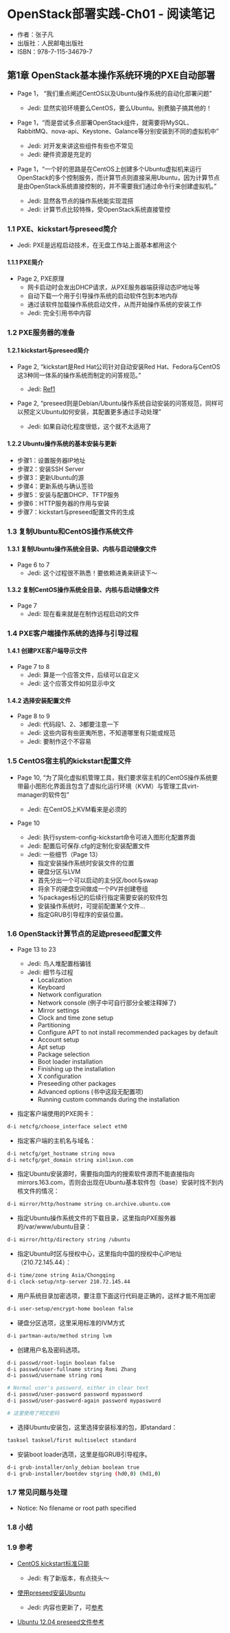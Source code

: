 # OpenStack部署实践-Ch01 - 阅读笔记

* 作者：张子凡
* 出版社：人民邮电出版社
* ISBN：978-7-115-34679-7

## 第1章 OpenStack基本操作系统环境的PXE自动部署

* Page 1， “我们重点阐述CentOS以及Ubuntu操作系统的自动化部署问题”
  * Jedi: 显然实验环境要么CentOS，要么Ubuntu。别费脑子搞其他的！

* Page 1，“而是尝试多点部署OpenStack组件，就需要将MySQL、RabbitMQ、nova-api、Keystone、Galance等分别安装到不同的虚拟机中”
  * Jedi: 对开发来讲这些组件有些也不常见
  * Jedi: 硬件资源是充足的

* Page 1，“一个好的思路是在CentOS上创建多个Ubuntu虚拟机来运行OpenStack的多个控制服务，而计算节点则直接采用Ubuntu，因为计算节点是由OpenStack系统直接控制的，并不需要我们通过命令行来创建虚拟机。”
  * Jedi: 显然各节点的操作系统能实现混搭
  * Jedi: 计算节点比较特殊，受OpenStack系统直接管控

### 1.1 PXE、kickstart与preseed简介

* Jedi: PXE是远程启动技术，在无盘工作站上面基本都用这个

#### 1.1.1 PXE简介

* Page 2, PXE原理
  * 网卡启动时会发出DHCP请求，从PXE服务器端获得动态IP地址等
  * 自动下载一个用于引导操作系统的启动软件包到本地内存
  * 通过该软件加载操作系统启动文件，从而开始操作系统的安装工作
  * Jedi: 完全引用书中内容

### 1.2 PXE服务器的准备
  
#### 1.2.1 kickstart与preseed简介

* Page 2, “kickstart是Red Hat公司针对自动安装Red Hat、Fedora与CentOS这3种同一体系的操作系统而制定的问答规范。”
  * Jedi: [Ref1](https://www.centos.org/docs/5/html/Installation_Guide-en-US/ch-kickstart2.html)

* Page 2, “preseed则是Debian/Ubuntu操作系统自动安装的问答规范，同样可以预定义Ubuntu如何安装，其配置更多通过手动处理”
  * Jedi: 如果自动化程度很低，这个就不太适用了
  
#### 1.2.2 Ubuntu操作系统的基本安装与更新

* 步骤1：设置服务器IP地址
* 步骤2：安装SSH Server
* 步骤3：更新Ubuntu的源
* 步骤4：更新系统与确认签验
* 步骤5：安装与配置DHCP、TFTP服务
* 步骤6：HTTP服务器的作用与安装
* 步骤7：kickstart与preseed配置文件的生成

### 1.3 复制Ubuntu和CentOS操作系统文件

#### 1.3.1 复制Ubuntu操作系统全目录、内核与启动镜像文件

* Page 6 to 7
  * Jedi: 这个过程很不熟悉！要依赖进勇来研读下～
  
#### 1.3.2 复制CentOS操作系统全目录、内核与启动镜像文件

* Page 7
  * Jedi: 现在看来就是在制作远程启动的文件

### 1.4 PXE客户端操作系统的选择与引导过程

#### 1.4.1 创建PXE客户端导示文件

* Page 7 to 8
  * Jedi: 算是一个应答文件，后续可以自定义
  * Jedi: 这个应答文件如何显示中文
  
#### 1.4.2 选择安装配置文件

* Page 8 to 9
  * Jedi: 代码段1、2、3都要注意一下
  * Jedi: 这些内容有些匪夷所思，不知道哪里有只能或规范
  * Jedi: 要制作这个不容易
  
### 1.5 CentOS宿主机的kickstart配置文件

* Page 10, “为了简化虚拟机管理工具，我们要求宿主机的CentOS操作系统要带最小图形化界面且包含了虚拟化运行环境（KVM）与管理工具virt-manager的软件包”
  * Jedi: 在CentOS上KVM看来是必须的

* Page 10
  * Jedi: 执行system-config-kickstart命令可进入图形化配置界面
  * Jedi: 配置后可保存.cfg的定制化安装配置文件
  * Jedi: 一些细节（Page 13）
    * 指定安装操作系统时安装文件的位置
    * 硬盘分区与LVM
    * 首先分出一个可以启动的主分区/boot与swap
    * 将余下的硬盘空间做成一个PV并创建卷组
    * %packages标记的后续行指定需要安装的软件包
    * 安装操作系统时，可提前配置某个文件…
    * 指定GRUB引导程序的安装位置。

### 1.6 OpenStack计算节点的足迹preseed配置文件

* Page 13 to 23
  * Jedi: 鸟人堆配置档骗钱
  * Jedi: 细节与过程
    * Localization
    * Keyboard
    * Network configuration
    * Network console (例子中可自行部分全被注释掉了)
    * Mirror settings
    * Clock and time zone setup
    * Partitioning
    * Configure APT to not install recommended packages by default
    * Account setup
    * Apt setup
    * Package selection
    * Boot loader installation
    * Finishing up the installation
    * X configuration
    * Preseeding other packages
    * Advanced options (书中这段无配置项)
    * Running custom commands during the installation

* 指定客户端使用的PXE网卡：

```bash
d-i netcfg/choose_interface select eth0
```

* 指定客户端的主机名与域名：

```bash
d-i netcfg/get_hostname string nova
d-i netcfg/get_domain string xinlixun.com
```

* 指定Ubuntu安装源时，需要指向国内的搜索软件源而不能直接指向mirrors.163.com，否则会出现在Ubuntu基本软件包（base）安装时找不到内核文件的情况：

```bash
d-i mirror/http/hostname string cn.archive.ubuntu.com
```

* 指定Ubuntu操作系统文件的下载目录，这里指向PXE服务器的/var/www/ubuntu目录：

```bash
d-i mirror/http/directory string /ubuntu
```

* 指定Ubuntu时区与授权中心，这里指向中国的授权中心IP地址（210.72.145.44）：

```bash
d-i time/zone string Asia/Chongqing
d-i clock-setup/ntp-server 210.72.145.44
```

* 用户系统目录加密选项，要注意下面这行代码是正确的，这样才能不用加密

```bash
d-i user-setup/encrypt-home boolean false
```

* 硬盘分区选项，这里采用标准的IVM方式

```bash
d-i partman-auto/method string lvm
```

* 创建用户名及密码选项。

```bash
d-i passwd/root-login boolean false
d-i passwd/user-fullname string Romi Zhang
d-i passwd/username string romi

# Normal user's password, either in clear text
d-i passwd/user-password password mypassword
d-i passwd/user-password-again password mypassword

# 这里使用了明文密码
```

* 选择Ubuntu安装包，这里选择安装标准的包，即standard：

```bash
tasksel tasksel/first multiselect standard
```

* 安装boot loader选项，这里是指GRUB引导程序。

```bash
d-i grub-installer/only_debian boolean true
d-i grub-installer/bootdev stgring (hd0,0) (hd1,0)
```

### 1.7 常见问题与处理

* Notice: No filename or root path specified

### 1.8 小结

### 1.9 参考

* [CentOS kickstart标准只能](http://fedoraproject.org/wiki/Anaconda/Kickstart)
  * Jedi: 有了新版本，有点挠头～

* [使用preseed安装Ubuntu](https://help.ubuntu.com/lts/installation-guide/i386/preseed-using.html)
  * Jedi: 内容也更新了，可[参考](https://help.ubuntu.com/lts/installation-guide/armhf/apbs02.html)

* [Ubuntu 12.04 preseed文件参考](https://help.ubuntu.com/12.04/installation-guide/example-preseed.txt)
